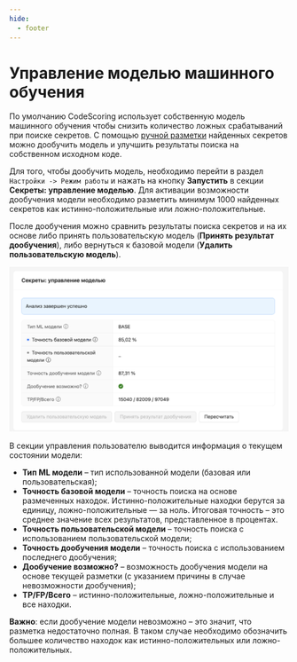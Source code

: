 ```yaml
---
hide:
  - footer
---
```

# Управление моделью машинного обучения

По умолчанию CodeScoring использует собственную модель машинного обучения чтобы снизить количество ложных срабатываний при поиске секретов. С помощью [ручной разметки](/secrets/secrets-findings/#_3) найденных секретов можно дообучить модель и улучшить результаты поиска на собственном исходном коде.

Для того, чтобы дообучить модель, необходимо перейти в раздел `Настройки -> Режим работы` и нажать на кнопку **Запустить** в секции **Секреты: управление моделью**. Для активации возможности дообучения модели необходимо разметить минимум 1000 найденных секретов как истинно-положительные или ложно-положительные.

После дообучения можно сравнить результаты поиска секретов и на их основе либо принять пользовательскую модель (**Принять результат дообучения**), либо вернуться к базовой модели (**Удалить пользовательскую модель**).

![Machine learning model](/assets/img/secrets/ru-ml-model.png)

В секции управления пользователю выводится информация о текущем состоянии модели:

- **Тип ML модели** – тип использованной модели (базовая или пользовательская);
- **Точность базовой модели** – точность поиска на основе размеченных находок. Истинно-положительные находки берутся за единицу, ложно-положительные — за ноль. Итоговая точность – это среднее значение всех результатов, представленное в процентах.
- **Точность пользовательской модели** – точность поиска с использованием пользовательской модели;
- **Точность дообучения модели** – точность поиска с использованием последнего дообучения;
- **Дообучение возможно?** – возможность дообучения модели на основе текущей разметки (с указанием причины в случае невозможности дообучения);
- **TP/FP/Всего** – истинно-положительные, ложно-положительные и все находки.

**Важно**: если дообучение модели невозможно – это значит, что разметка недостаточно полная. В таком случае необходимо обозначить большее количество находок как истинно-положительных или ложно-положительных.
